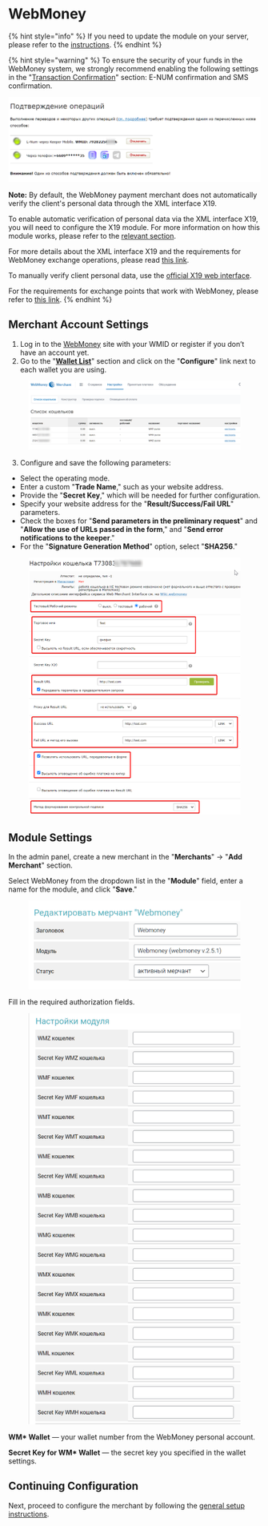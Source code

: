 # WebMoney

{% hint style="info" %}
If you need to update the module on your server, please refer to the [instructions](https://premium.gitbook.io/main/osnovnye-nastroiki/faq/obnovlenie-failov-skripta-na-servere/kak-obnovit-faily-na-servere#moduli-merchantov-i-avtovyplat).
{% endhint %}

{% hint style="warning" %}
To ensure the security of your funds in the WebMoney system, we strongly recommend enabling the following settings in the "[Transaction Confirmation](https://security.webmoney.ru/asp/transconfirm.asp)" section: E-NUM confirmation and SMS confirmation.

![](<../../../../.gitbook/assets/image (1550)_eng.png>)

**Note:** By default, the WebMoney payment merchant does not automatically verify the client's personal data through the XML interface X19.

To enable automatic verification of personal data via the XML interface X19, you will need to configure the X19 module. For more information on how this module works, please refer to the [relevant section](https://premium.gitbook.io/main/osnovnye-nastroiki/merchanty-i-avtovyplaty/merchanty/webmoney/x19).

For more details about the XML interface X19 and the requirements for WebMoney exchange operations, please read [this link](https://wiki.webmoney.ru/projects/webmoney/wiki/%D0%98%D0%BD%D1%82%D0%B5%D1%80%D1%84%D0%B5%D0%B9%D1%81_X19).

To manually verify client personal data, use the [official X19 web interface](https://verification.webmoney.ru/XTest/X19.aspx).

For the requirements for exchange points that work with WebMoney, please refer to [this link](https://www.megastock.ru/exchange_rules.aspx?lang=ru).
{% endhint %}

## Merchant Account Settings

1. Log in to the [WebMoney](https://merchant.webmoney.ru/conf/default.asp) site with your WMID or register if you don’t have an account yet.
2. Go to the "[**Wallet List**](https://merchant.webmoney.ru/conf/purses.asp)" section and click on the "**Configure**" link next to each wallet you are using.

<figure><img src="../../../../.gitbook/assets/image (1543)_eng.png" alt=""><figcaption></figcaption></figure>

3. Configure and save the following parameters:

* Select the operating mode.
* Enter a custom "**Trade Name**," such as your website address.
* Provide the "**Secret Key**," which will be needed for further configuration.
* Specify your website address for the "**Result/Success/Fail URL**" parameters.
* Check the boxes for "**Send parameters in the preliminary request**" and "**Allow the use of URLs passed in the form**," and "**Send error notifications to the keeper**."
* For the "**Signature Generation Method**" option, select "**SHA256**."

<figure><img src="../../../../.gitbook/assets/image (1547)_eng.png" alt=""><figcaption></figcaption></figure>

## Module Settings

In the admin panel, create a new merchant in the "**Merchants**" -> "**Add Merchant**" section.

Select WebMoney from the dropdown list in the "**Module**" field, enter a name for the module, and click "**Save**."

<figure><img src="../../../../.gitbook/assets/image (1549)_eng.png" alt="" width="442"><figcaption></figcaption></figure>

Fill in the required authorization fields.

<figure><img src="../../../../.gitbook/assets/image (1548)_eng.png" alt="" width="454"><figcaption></figcaption></figure>

**WM\* Wallet** — your wallet number from the WebMoney personal account.

**Secret Key for WM\* Wallet** — the secret key you specified in the wallet settings.

## Continuing Configuration

Next, proceed to configure the merchant by following the [general setup instructions](https://premium.gitbook.io/rukovodstvo-polzovatelya/osnovnye-nastroiki/merchanty-i-avtovyplaty/merchanty/obshie-nastroiki-merchantov).
